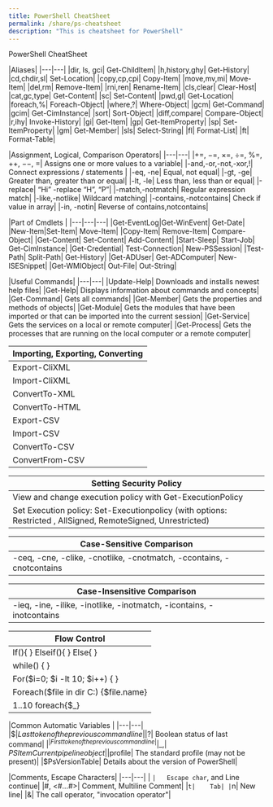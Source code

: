 ```yaml
---
title: PowerShell CheatSheet
permalink: /share/ps-cheatsheet
description: "This is cheatsheet for PowerShell"
---
```

<link rel="stylesheet" type="text/css" href="{{ site.url }}/assets/css/cheatsheet.css" />

<div id='ps-title'>PowerShell CheatSheet</div>

|Aliases|
|---|---|
|dir, ls, gci|	Get-ChildItem|
|h,history,ghy| 	Get-History|
|cd,chdir,sl|	Set-Location|
|copy,cp,cpi|	Copy-Item|
|move,mv,mi|	Move-Item|
|del,rm|	Remove-Item|
|rni,ren|	Rename-Item|
|cls,clear|	Clear-Host|
|cat,gc,type|	Get-Content|
|sc|	Set-Content|
|pwd,gl|	Get-Location|
|foreach,%| 	Foreach-Object|
|where,?|	Where-Object|
|gcm|	Get-Command|
|gcim|	Get-CimInstance|
|sort|	Sort-Object|
|diff,compare|	Compare-Object|
|r,ihy|	Invoke-History|
|gi|	Get-Item|
|gp|	Get-ItemProperty|
|sp|	Set-ItemProperty|
|gm|	Get-Member|
|sls|	Select-String|
|fl|	Format-List|
|ft|	Format-Table|

|Assignment, Logical, Comparison Operators|
|---|---|
|+=, −=, ×=, ÷=, %=, ++, −−, =|	Assigns one or more values to a variable|
|-and,-or,-not,-xor,!|	Connect expressions / statements |
|-eq, -ne|	Equal, not equal|
|-gt, -ge|	Greater than, greater than or equal|
|-lt, -le|	Less than, less than or equal|
|-replace|	“Hi” -replace “H”, “P”|
|-match,-notmatch|	Regular expression match|
|-like,-notlike|	Wildcard matching|
|-contains,-notcontains|	Check if value in array|
|-in, -notin|	Reverse of contains,notcontains|


|Part of Cmdlets	|
|---|---|---|
|Get-EventLog|Get-WinEvent|	Get-Date|
|New-Item|Set-Item|	Move-Item|
|Copy-Item|	Remove-Item|	Compare-Object|
|Get-Content|	Set-Content|	Add-Content|
|Start-Sleep|	Start-Job|	Get-CimInstance|
|Get-Credential|	Test-Connection|	New-PSSession|
|Test-Path|	Split-Path|	Get-History|
|Get-ADUser|	Get-ADComputer|	New-ISESnippet|
|Get-WMIObject|	Out-File|	Out-String|

|Useful  Commands|
|---|---|
|Update-Help|	Downloads and installs newest help files|
|Get-Help|	Displays information about commands and concepts|
|Get-Command|	Gets all commands|
|Get-Member|	Gets the properties and methods of objects|
|Get-Module|	Gets the modules that have been imported or that can be imported into the current session|
|Get-Service|	Gets the services on a local or remote computer|
|Get-Process|	Gets the processes that are running on the local computer or a remote computer|


|Importing, Exporting, Converting	|
|---|
|Export-CliXML|
|Import-CliXML|
|ConvertTo-XML|
|ConvertTo-HTML|
|Export-CSV|
|Import-CSV|
|ConvertTo-CSV|
|ConvertFrom-CSV|


|Setting Security Policy|
|---|
|View and change execution policy with Get-ExecutionPolicy |
|Set Execution policy: Set-Executionpolicy (with options: Restricted , AllSigned, RemoteSigned, Unrestricted)|


|Case-Sensitive Comparison|
|---|
|-ceq, -cne, -clike, -cnotlike, -cnotmatch, -ccontains, -cnotcontains|

|Case-Insensitive Comparison|
|---|
|-ieq, -ine, -ilike, -inotlike, -inotmatch, -icontains, -inotcontains|


|Flow Control	|
|---|
|If(){ } Elseif(){ } Else{ }	|
|while() { }	|
|For($i=0; $i -lt 10; $i++) { }	|
|Foreach($file in dir C:\) {$file.name}	|
|1..10 foreach{$_}	|

|Common Automatic Variables	|
|---|---|
|$$|	Last token of the previous command line|
|$?|	Boolean status of last command|
|$^|	First token of the previous command line|
|$_,| $PSItem	Current pipeline object|
|$profile|	The standard profile (may not be present)|
|$PsVersionTable|	Details about the version of PowerShell|


|Comments, Escape Characters|
|---|---|
| ` |	Escape char `, and Line continue|
|#, <#…#>|	Comment, Multiline Comment|
|`t|	Tab|
|`n|	New line|
|&|	The call operator, "invocation operator"|


<script type="text/javascript">
  document.querySelectorAll("table th:first-child").forEach(function(th) {
    th.colSpan = 2;
  })

  document.querySelectorAll("table th:last-child").forEach(function(th) {
    if(th.innerHTML === "&nbsp;") th.style.display = 'none';
  })
</script>
